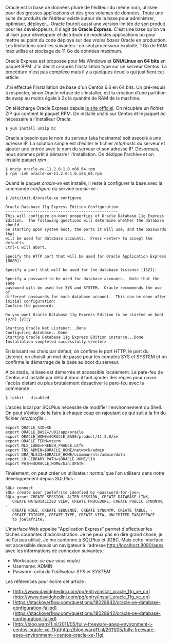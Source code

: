 <!-- title: Installer Oracle Express sur Centos -->
<!-- category: GNU/Linux -->
<!-- tag: planet -->

Oracle est la base de données phare de l'éditeur du même nom, utilisée pour des
grosses applications et des gros volumes de données.<!-- more --> Toute une suite de
produits de l'éditeur existe autour de la base pour administrer, optimiser,
déployer... Oracle fournit aussi une version limitée de son produit pour les
développeurs, il s'agit de **Oracle Express**. C'est une base qu'on va utiliser
pour développer et distribuer de modestes applications ou pour mettre au point
du code déployé sur des *vraies bases* Oracle en production. Les limitations
sont les suivantes : un seul processeur exploité, 1 Go de RAM max utilisé et
stockage de 11 Go de données maximum.

Oracle Express est proposée pour Ms Windows et **GNU/Linux en 64 bits** en
paquet RPM. J'ai décrit ci-après l'installation type sur un serveur Centos. La
procédure n'est pas complexe mais il y a quelques écueils qui justifient cet
article.

J'ai effectué l'installation de base d'un Centos 6.6 en 64 bits. Un pré-requis
à respecter, sinon Oracle refuse de s'installer, est la création d'une partition
de swap au moins égale à 2x la quantité de RAM de la machine.

On télécharge Oracle Express depuis [le site
officiel](http://www.oracle.com/technetwork/database/database-technologies/express-edition/downloads/index.html).
On récupère un fichier ZIP qui contient le paquet RPM. On installe *unzip* sur
Centos et le paquet *bc* nécessaire à l'installeur Oracle.

    $ yum install unzip bc

Oracle a besoin que le nom du serveur (aka hostname) soit associé à une adresse
IP. La solution simple est d'éditer le fichier */etc/hosts* du serveur et
ajouter une entrée avec le nom du serveur et son adresse IP. Désormais, nous
sommes prêt à démarrer l'installation. On dézippe l'archive et on installe
paquet *rpm* :

    $ unzip oracle-xe-11.2.0-1.0.x86_64.rpm
    $ rpm -ivh oracle-xe-11.2.0-1.0.x86_64.rpm

Quand le paquet *oracle-xe* est installé, il reste à configurer la base avec la
commande *configure* du service *oracle-xe* :

    $ /etc/init.d/oracle-xe configure

    Oracle Database 11g Express Edition Configuration
    -------------------------------------------------
    This will configure on-boot properties of Oracle Database 11g Express
    Edition.  The following questions will determine whether the database should
    be starting upon system boot, the ports it will use, and the passwords that
    will be used for database accounts.  Press <enter> to accept the defaults.
    Ctrl-C will abort.

    Specify the HTTP port that will be used for Oracle Application Express [8080]:

    Specify a port that will be used for the database listener [1521]:

    Specify a password to be used for database accounts.  Note that the same
    password will be used for SYS and SYSTEM.  Oracle recommends the use of
    different passwords for each database account.  This can be done after
    initial configuration:
    Confirm the password:

    Do you want Oracle Database 11g Express Edition to be started on boot (y/n) [y]:y

    Starting Oracle Net Listener...Done
    Configuring database...Done
    Starting Oracle Database 11g Express Edition instance...Done
    Installation completed successfully.</enter>

En laissant les choix par défaut, on confime le port HTTP, le port du Listener,
on choisit un mot de passe pour les comptes SYS et SYSTEM et on confirme le
démarrage de la base au boot du serveur.

A ce stade, la base est démarrée et accessible localement. Le pare-feu de
Centos est installé par défaut donc il faut ajouter des règles pour ouvrir l'accès
distant ou plus brutalement désactiver le pare-feu avec la commande :

    $ lokkit --disabled

L'accès local par SQLPlus nécessite de modifier l'environnement du Shell. On
peut s'éviter de le faire à chaque coup en rajoutant ce qui suit à la fin du
fichier */etc/profile* :

    export ORACLE_SID=XE
    export ORACLE_BASE=/u01/app/oracle
    export ORACLE_HOME=$ORACLE_BASE/product/11.2.0/xe
    export ORACLE_TERM=xterm
    export NLS_LANG=FRENCH_FRANCE.utf8
    export TNS_ADMIN=$ORACLE_HOME/network/admin
    export ORA_NLS33=$ORACLE_HOME/ocommon/nls/admin/data
    export LD_LIBRARY_PATH=$ORACLE_HOME/lib
    export PATH=$ORACLE_HOME/bin:$PATH

Finalement, on peut créer un utilisateur *normal* que l'on
utilisera dans notre développement depuis SQLPlus :

    SQL> connect
    SQL> create user joelafrite idenfied by <password-for-joe>;
    SQL> grant CREATE SESSION, ALTER SESSION, CREATE DATABASE LINK, -
       CREATE MATERIALIZED VIEW, CREATE PROCEDURE, CREATE PUBLIC SYNONYM, -
       CREATE ROLE, CREATE SEQUENCE, CREATE SYNONYM, CREATE TABLE, -
       CREATE TRIGGER, CREATE TYPE, CREATE VIEW, UNLIMITED TABLESPACE -
       to joelafrite;

L'interface Web appelée "Application Express" permet d'effectuer les tâches
courantes d'administration. Je ne peux pas en dire grand chose, je ne l'ai pas
utilisé. Je me cantonne à SQLPlus et JDBC. Mais cette interface est accessible
depuis un navigateur à l'adresse
[http://localhost:8080/apex](http://localhost:8080/apex) avec les informations
de connexion suivantes :

-   Workspace: *ce que vous voulez*
-   Username: ADMIN
-   Pasword: *celui de l'utilisateur SYS et SYSTEM*

Les références pour écrire cet article :

-   [http://www.davidghedini.com/pg/entry/install_oracle_11g_xe_on](http://www.davidghedini.com/pg/entry/install_oracle_11g_xe_on)
-   [https://stackoverflow.com/questions/18028942/oracle-xe-database-configuration-failed](https://stackoverflow.com/questions/18028942/oracle-xe-database-configuration-failed)
-   [http://blog.warp11.nl/2011/05/fully-freeware-apex-environment-i-centos-oracle-xe-11g](http://blog.warp11.nl/2011/05/fully-freeware-apex-environment-i-centos-oracle-xe-11g)
